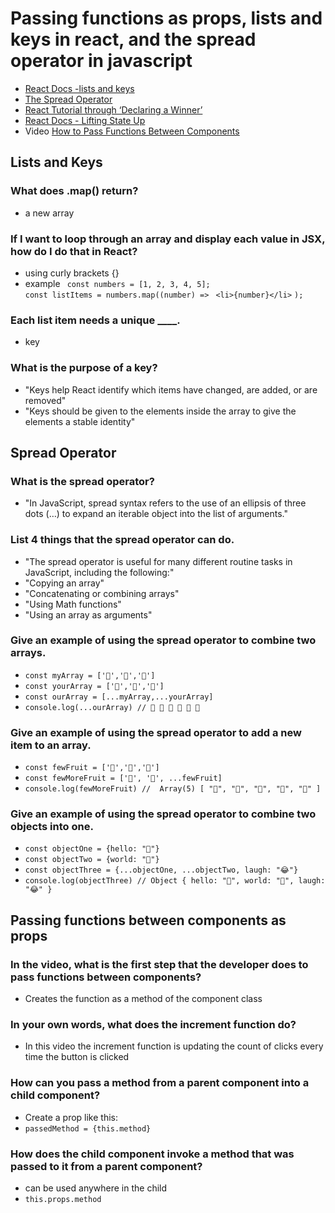 # Passing functions as props, lists and keys in react, and the spread operator in javascript
- [React Docs -lists and keys](https://reactjs.org/docs/lists-and-keys.html)
- [The Spread Operator](https://medium.com/coding-at-dawn/how-to-use-the-spread-operator-in-javascript-b9e4a8b06fab)
- [React Tutorial through ‘Declaring a Winner’](https://reactjs.org/tutorial/tutorial.html)
- [React Docs - Lifting State Up](https://reactjs.org/docs/lifting-state-up.html)
- Video [How to Pass Functions Between Components](https://www.youtube.com/watch?v=c05OL7XbwXU)

## Lists and Keys

### What does .map() return?
- a new array

### If I want to loop through an array and display each value in JSX, how do I do that in React?
 - using curly brackets {}
 - example
 ` const numbers = [1, 2, 3, 4, 5];` <br />
`const listItems = numbers.map((number) =>`
 ` <li>{number}</li>`
`); `

### Each list item needs a unique ____.
- key

### What is the purpose of a key?
- "Keys help React identify which items have changed, are added, or are removed"
- "Keys should be given to the elements inside the array to give the elements a stable identity"

## Spread Operator

### What is the spread operator?
- "In JavaScript, spread syntax refers to the use of an ellipsis of three dots (…) to expand an iterable object into the list of arguments."
### List 4 things that the spread operator can do.
- "The spread operator is useful for many different routine tasks in JavaScript, including the following:"
- "Copying an array"
- "Concatenating or combining arrays"
- "Using Math functions"
- "Using an array as arguments"

### Give an example of using the spread operator to combine two arrays.
- `const myArray = ['🤪','🐻','🎌']` <br />
- `const yourArray = ['🙂','🤗','🤩']` <br />
- `const ourArray = [...myArray,...yourArray]` <br />
- `console.log(...ourArray) // 🤪 🐻 🎌 🙂 🤗 🤩`

### Give an example of using the spread operator to add a new item to an array.
- `const fewFruit = ['🍏','🍊','🍌']` <br />
- `const fewMoreFruit = ['🍉', '🍍', ...fewFruit]` <br />
- `console.log(fewMoreFruit) //  Array(5) [ "🍉", "🍍", "🍏", "🍊", "🍌" ]`

### Give an example of using the spread operator to combine two objects into one.
- `const objectOne = {hello: "🤪"}` <br />
- `const objectTwo = {world: "🐻"}` <br />
- `const objectThree = {...objectOne, ...objectTwo, laugh: "😂"}` <br />
- `console.log(objectThree) // Object { hello: "🤪", world: "🐻", laugh: "😂" }`

## Passing functions between components as props 

### In the video, what is the first step that the developer does to pass functions between components?
- Creates the function as a method of the component class
### In your own words, what does the increment function do?
- In this video the increment function is updating the count of clicks every time the button is clicked 
### How can you pass a method from a parent component into a child component?
- Create a prop like this: 
- `passedMethod = {this.method}`
### How does the child component invoke a method that was passed to it from a parent component?
- can be used anywhere in the child
- `this.props.method`

